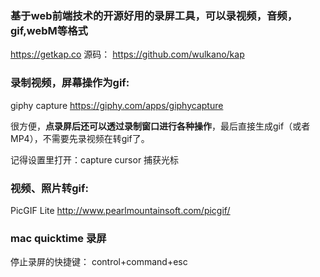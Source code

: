 ### 基于web前端技术的开源好用的录屏工具，可以录视频，音频，gif,webM等格式

https://getkap.co
源码：
https://github.com/wulkano/kap

### 录制视频，屏幕操作为gif:
giphy capture
https://giphy.com/apps/giphycapture

很方便，**点录屏后还可以透过录制窗口进行各种操作**，最后直接生成gif（或者MP4），不需要先录视频在转gif了。

记得设置里打开：capture cursor 捕获光标

### 视频、照片转gif:
PicGIF Lite
http://www.pearlmountainsoft.com/picgif/

### mac quicktime 录屏

停止录屏的快捷键：  control+command+esc